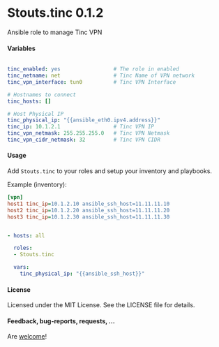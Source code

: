 Stouts.tinc 0.1.2
=================

Ansible role to manage Tinc VPN

#### Variables

```yaml

tinc_enabled: yes                 # The role in enabled
tinc_netname: net                 # Tinc Name of VPN network
tinc_vpn_interface: tun0          # Tinc VPN Interface

# Hostnames to connect
tinc_hosts: []                    

# Host Physical IP
tinc_physical_ip: "{{ansible_eth0.ipv4.address}}"
tinc_ip: 10.1.2.1                 # Tinc VPN IP
tinc_vpn_netmask: 255.255.255.0   # Tinc VPN Netmask
tinc_vpn_cidr_netmask: 32         # Tinc VPN CIDR
```

#### Usage

Add `Stouts.tinc` to your roles and setup your inventory and playbooks.

Example (inventory):
```ini
[vpn]
host1 tinc_ip=10.1.2.10 ansible_ssh_host=11.11.11.10
host2 tinc_ip=10.1.2.20 ansible_ssh_host=11.11.11.20
host3 tinc_ip=10.1.2.30 ansible_ssh_host=11.11.11.30
```

```yaml

- hosts: all

  roles:
  - Stouts.tinc

  vars:
    tinc_physical_ip: "{{ansible_ssh_host}}"
```

#### License

Licensed under the MIT License. See the LICENSE file for details.

#### Feedback, bug-reports, requests, ...

Are [welcome](https://github.com/Stouts/Stouts.tinc/issues)!
